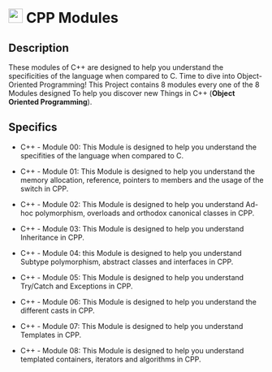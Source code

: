 # <img src="https://user-images.githubusercontent.com/54292953/142726987-139b4a51-9471-4aa3-9051-1bab383c38c9.png"  width="28px"> CPP Modules

## Description

These modules of C++ are designed to help you understand the specificities of the language when compared to C. Time to dive into Object-Oriented Programming!
This Project contains 8 modules every one of the 8 Modules designed To help you discover new Things in C++ (**Object Oriented Programming**). 

## Specifics

- C++ - Module 00: This Module is designed to help you understand the specifities of the language when compared to C.

- C++ - Module 01: This Module is designed to help you understand the memory allocation, reference, pointers to members and the usage of the switch in CPP.

- C++ - Module 02: This Module is designed to help you understand Ad-hoc polymorphism, overloads and orthodox canonical classes in CPP.

- C++ - Module 03: This Module is designed to help you understand Inheritance in CPP.

- C++ - Module 04: this Module is designed to help you understand Subtype polymorphism, abstract classes and interfaces in CPP.

- C++ - Module 05: This Module is designed to help you understand Try/Catch and Exceptions in CPP.

- C++ - Module 06: This Module is designed to help you understand the different casts in CPP.

- C++ - Module 07: This Module is designed to help you understand Templates in CPP.

- C++ - Module 08: This Module is designed to help you understand templated containers, iterators and algorithms in CPP.

